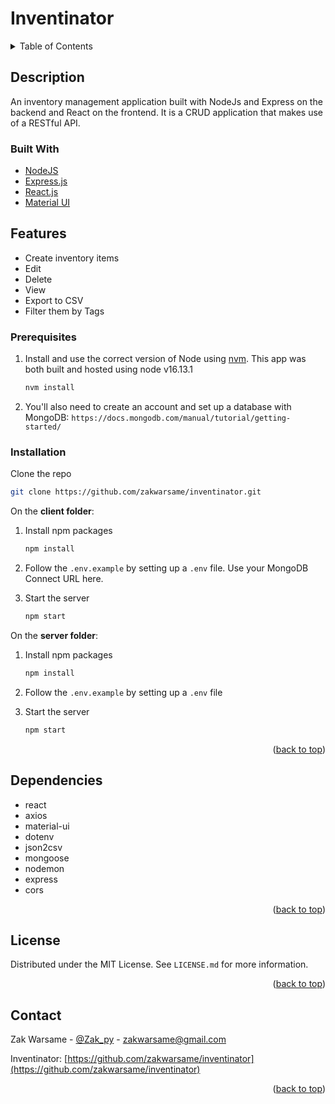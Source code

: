 # Inventinator


<!-- TABLE OF CONTENTS -->
<details>
  <summary>Table of Contents</summary>
  <ol>
    <li>
      <a href="#description">Description</a>
      <ul>
        <li><a href="#built-with">Built With</a></li>
      </ul>
    </li>
    <li>
      <a href="#features">Features</a>
      <ul>
        <li><a href="#prerequisites">Prerequisites</a></li>
        <li><a href="#installation">Installation</a></li>
      </ul>
    </li>
    <li><a href="#dependencies">Dependencies</a></li>
    <li><a href="#license">License</a></li>
  </ol>
</details>



<!-- ABOUT THE PROJECT -->
## Description


An inventory management application built with NodeJs and Express on the backend and React on the frontend. It is a CRUD application that makes use of a RESTful API.

### Built With

* [NodeJS](https://nodejs.org/en/)
* [Express.js](https://expressjs.com//)
* [React.js](https://reactjs.org/)
* [Material UI](https://mui.com/)

## Features

- Create inventory items
- Edit
- Delete
- View
- Export to CSV
- Filter them by Tags


### Prerequisites

1. Install and use the correct version of Node using [nvm](https://github.com/nvm-sh/nvm). This app was both built and hosted using node v16.13.1
   ```sh
   nvm install
   ```

1. You'll also need to create an account and set up a database with MongoDB:
`https://docs.mongodb.com/manual/tutorial/getting-started/`

### Installation

Clone the repo
   ```sh
   git clone https://github.com/zakwarsame/inventinator.git
   ```
 On the **client folder**:

1. Install npm packages
   ```sh
   npm install
   ```
1. Follow the `.env.example` by setting up a `.env` file. Use your MongoDB Connect URL here.

1. Start the server
    ```sh
    npm start
    ```

On the **server folder**:

1. Install npm packages
   ```sh
   npm install
   ```
1. Follow the `.env.example` by setting up a `.env` file

1. Start the server
    ```sh
    npm start
    ```

<p align="right">(<a href="#top">back to top</a>)</p>


## Dependencies

- react
- axios
- material-ui
- dotenv
- json2csv
- mongoose
- nodemon
- express
- cors

<p align="right">(<a href="#top">back to top</a>)</p>



<!-- LICENSE -->
## License

Distributed under the MIT License. See `LICENSE.md` for more information.

<p align="right">(<a href="#top">back to top</a>)</p>



<!-- CONTACT -->
## Contact

Zak Warsame - [@Zak_py](https://twitter.com/Zak_py) - zakwarsame@gmail.com

Inventinator: [https://github.com/zakwarsame/inventinator](https://github.com/zakwarsame/inventinator)

<p align="right">(<a href="#top">back to top</a>)</p>


